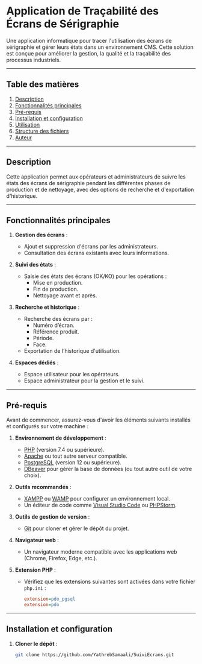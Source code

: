 # **Application de Traçabilité des Écrans de Sérigraphie**

Une application informatique pour tracer l'utilisation des écrans de sérigraphie et gérer leurs états dans un environnement CMS. Cette solution est conçue pour améliorer la gestion, la qualité et la traçabilité des processus industriels.

---

## **Table des matières**
1. [Description](#description)
2. [Fonctionnalités principales](#fonctionnalités-principales)
3. [Pré-requis](#pré-requis)
4. [Installation et configuration](#installation-et-configuration)
5. [Utilisation](#utilisation)
6. [Structure des fichiers](#structure-des-fichiers)
7. [Auteur](#auteur)

---

## **Description**
Cette application permet aux opérateurs et administrateurs de suivre les états des écrans de sérigraphie pendant les différentes phases de production et de nettoyage, avec des options de recherche et d'exportation d'historique.

---

## **Fonctionnalités principales**
1. **Gestion des écrans** :
   - Ajout et suppression d'écrans par les administrateurs.
   - Consultation des écrans existants avec leurs informations.

2. **Suivi des états** :
   - Saisie des états des écrans (OK/KO) pour les opérations :
     - Mise en production.
     - Fin de production.
     - Nettoyage avant et après.

3. **Recherche et historique** :
   - Recherche des écrans par :
     - Numéro d’écran.
     - Référence produit.
     - Période.
     - Face.
   - Exportation de l’historique d'utilisation.

4. **Espaces dédiés** :
   - Espace utilisateur pour les opérateurs.
   - Espace administrateur pour la gestion et le suivi.

---

## **Pré-requis**
Avant de commencer, assurez-vous d'avoir les éléments suivants installés et configurés sur votre machine :  

1. **Environnement de développement** :
   - [PHP](https://www.php.net/downloads) (version 7.4 ou supérieure).
   - [Apache](https://httpd.apache.org/) ou tout autre serveur compatible.
   - [PostgreSQL](https://www.postgresql.org/download/) (version 12 ou supérieure).
   - [DBeaver](https://dbeaver.io/download/) pour gérer la base de données (ou tout autre outil de votre choix).

2. **Outils recommandés** :
   - [XAMPP](https://www.apachefriends.org/index.html) ou [WAMP](http://www.wampserver.com/) pour configurer un environnement local.
   - Un éditeur de code comme [Visual Studio Code](https://code.visualstudio.com/) ou [PHPStorm](https://www.jetbrains.com/phpstorm/).

3. **Outils de gestion de version** :
   - [Git](https://git-scm.com/) pour cloner et gérer le dépôt du projet.

4. **Navigateur web** :
   - Un navigateur moderne compatible avec les applications web (Chrome, Firefox, Edge, etc.).

5. **Extension PHP** :
   - Vérifiez que les extensions suivantes sont activées dans votre fichier `php.ini` :
     ```ini
     extension=pdo_pgsql
     extension=pdo
     ```

---

## **Installation et configuration**
1. **Cloner le dépôt** :
   ```bash
   git clone https://github.com/YathrebSamaali/SuiviEcrans.git
